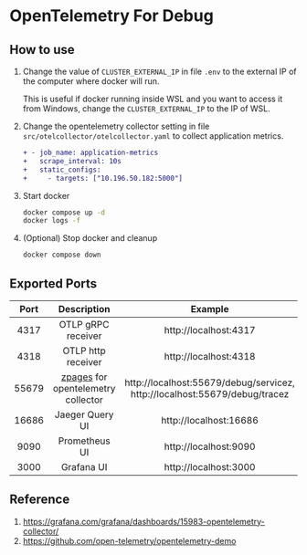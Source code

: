 # OpenTelemetry For Debug

## How to use

1. Change the value of `CLUSTER_EXTERNAL_IP` in file `.env` to the external IP of the computer where docker will run.

    This is useful if docker running inside WSL and you want to access it from Windows, change the `CLUSTER_EXTERNAL_IP` to the IP of WSL.

2. Change the opentelemetry collector setting in file `src/otelcollector/otelcollector.yaml` to collect application metrics.

    ```diff
    + - job_name: application-metrics
    +   scrape_interval: 10s
    +   static_configs:
    +     - targets: ["10.196.50.182:5000"]
    ```

3. Start docker

    ```bash
    docker compose up -d
    docker logs -f
    ```

4. (Optional) Stop docker and cleanup

    ```bash
    docker compose down
    ```

## Exported Ports

| Port | Description | Example |
| :--: | :---------: | :-----: |
| 4317 | OTLP gRPC receiver | http://localhost:4317 |
| 4318 | OTLP http receiver | http://localhost:4318 |
| 55679 | [zpages](https://github.com/open-telemetry/opentelemetry-collector/blob/main/extension/zpagesextension/README.md) for opentelemetry collector | http://localhost:55679/debug/servicez, http://localhost:55679/debug/tracez |
| 16686 | Jaeger Query UI | http://localhost:16686 |
| 9090 | Prometheus UI | http://localhost:9090 |
| 3000 | Grafana UI | http://localhost:3000 |

## Reference

1. <https://grafana.com/grafana/dashboards/15983-opentelemetry-collector/>
2. <https://github.com/open-telemetry/opentelemetry-demo>
